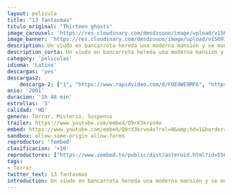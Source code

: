 ```yaml
---
layout: pelicula
title: "13 fantasmas"
titulo_original: "Thirteen ghosts"
image_carousel: 'https://res.cloudinary.com/dmsdzouoo/image/upload/v1569121030/13-fasntasmas-min_rqoayb.jpg'
image_banner: 'https://res.cloudinary.com/dmsdzouoo/image/upload/v1569121031/171156-min_zdksbf.jpg'
description: Un viudo en bancarrota hereda una moderna mansión y se muda allí junto a sus dos hijos. Sin embargo, la casa resulta ser una máquina diseñada por el propio Diablo.
description_corta: Un viudo en bancarrota hereda una moderna mansión y se muda allí junto a sus dos hijos. Sin embargo, la casa resulta ser una máquina diseñada por el propio Diablo.
category: 'peliculas'
idioma: 'Latino'
descargas: 'yes'
descargas2:
    descarga-2: ["1", "https://www.rapidvideo.com/d/FOE9WE9MF6", "https://www.google.com/s2/favicons?domain=www.rapidvideo.com","RapidVideo","https://res.cloudinary.com/imbriitneysam/image/upload/v1541473684/mexico.png", "Latino", "HD"]
anio: '2001'
duracion: '1h 48 min'
estrellas: '3'
calidad: 'HD'
genero: Terror, Misterio, Suspenso
trailer: https://www.youtube.com/embed/Q9rX3krvo4o
embed: https://www.youtube.com/embed/Q9rX3krvo4o?rel=0&amp;hd=1&border=0&wmode=opaque&enablejsapi=1&modestbranding=1&controls=1&showinfo=1
sandbox: allow-same-origin allow-forms
reproductor: 'fembed'
clasificacion: '+10'
reproductores: ["https://www.zembed.to/public/dist/asteroid.html?id=556da6e480dada3859a8a2a30c1d9384&title=Thirteen%20Ghosts","https://www.ilovefembed.best/v/zzy2kfj28gp06p7"]
tags:
- Terror
twitter_text: 13 fantasmas
introduction: Un viudo en bancarrota hereda una moderna mansión y se muda allí junto a sus dos hijos. Sin embargo, la casa resulta ser una máquina diseñada por el propio Diablo.
---
```



 







